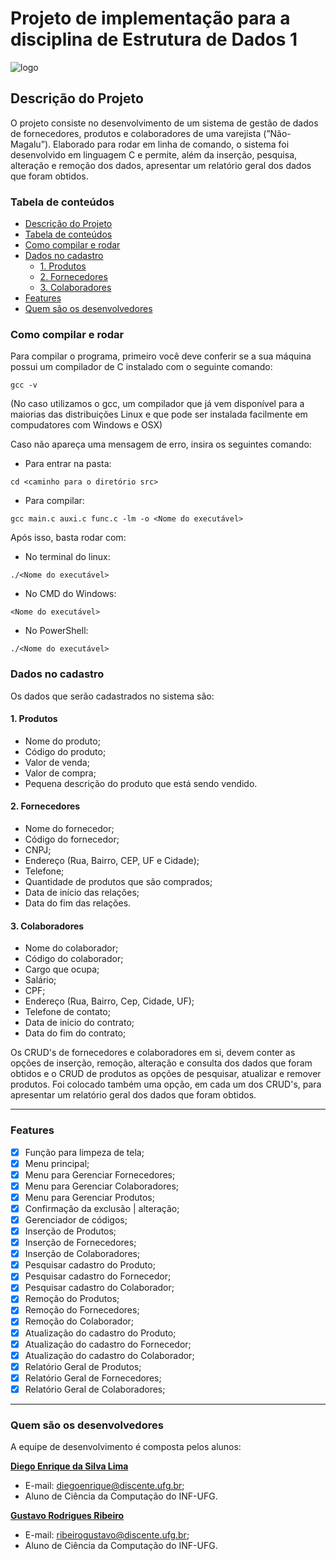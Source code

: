 # Projeto de implementação para a disciplina de Estrutura de Dados 1

![logo](https://user-images.githubusercontent.com/74943794/117087041-c1654700-ad24-11eb-898e-1563ddb32717.png)

## Descrição do Projeto

 O projeto consiste no desenvolvimento de um sistema de gestão
 de dados de fornecedores, produtos e colaboradores de uma varejista (”Não-Magalu”). Elaborado para rodar em linha de comando, o sistema foi desenvolvido em linguagem C e permite, além da inserção, pesquisa, alteração e remoção dos dados, apresentar um relatório geral dos dados que foram obtidos.

### Tabela de conteúdos

* [Descrição do Projeto](#descrição-do-Projeto)
* [Tabela de conteúdos](#tabela-de-conteúdos)
* [Como  compilar e rodar](#como-compilar-e-rodar)
* [Dados no cadastro](#dados-no-cadastro)
    * [1. Produtos](#1-produtos)
    * [2. Fornecedores](#2-fornecedores)
    * [3. Colaboradores](#3-colaboradores)
* [Features](#features)
* [Quem são os desenvolvedores](#quem-são-os-desenvolvedores)

### Como compilar e rodar

Para compilar o programa, primeiro você deve conferir se a sua máquina possui um compilador de C instalado com o seguinte comando: 

```
gcc -v
```

(No caso utilizamos o gcc, um compilador que já vem disponível para a maiorias das distribuições Linux e que pode ser instalada facilmente em compudatores com Windows e OSX)

Caso não apareça uma mensagem de erro, insira os seguintes  comando:

- Para entrar na pasta:
```
cd <caminho para o diretório src>
```

- Para compilar:
```
gcc main.c auxi.c func.c -lm -o <Nome do executável>
```

Após isso, basta rodar com:
- No terminal do linux:
```
./<Nome do executável>
```

- No CMD do Windows:
```
<Nome do executável>
```

- No PowerShell:
```
./<Nome do executável>
```

### Dados no cadastro

Os dados que serão cadastrados no sistema são:

#### 1. Produtos

- Nome do produto;
- Código do produto;
- Valor de venda;
- Valor de compra;
- Pequena descrição do produto que está sendo vendido.

#### 2. Fornecedores

- Nome do fornecedor;
- Código do fornecedor;
- CNPJ;
- Endereço (Rua, Bairro, CEP, UF e Cidade);
- Telefone;
- Quantidade de produtos que são comprados;
- Data de início das relações;
- Data do fim das relações.

#### 3. Colaboradores

- Nome do colaborador;
- Código do colaborador; 
- Cargo que ocupa;
- Salário; 
- CPF;	
- Endereço (Rua, Bairro, Cep, Cidade, UF);
- Telefone de contato;
- Data de inicio do contrato;
- Data do fim do contrato; 

Os  CRUD's de fornecedores e colaboradores em si, devem conter as opções de inserção, remoção, alteração e consulta dos dados que foram obtidos e o CRUD de produtos as opções de pesquisar, atualizar e remover produtos. Foi colocado também uma opção, em cada um dos CRUD's, para apresentar um relatório geral dos dados que foram obtidos.

---
### Features

- [x] Função para limpeza de tela;
- [X] Menu principal;
- [X] Menu para Gerenciar Fornecedores;
- [X] Menu para Gerenciar Colaboradores;
- [X] Menu para Gerenciar Produtos;
- [X] Confirmação da exclusão | alteração;
- [X] Gerenciador de códigos;
- [X] Inserção de Produtos;
- [X] Inserção de Fornecedores;
- [X] Inserção de Colaboradores;
- [X] Pesquisar cadastro do Produto;
- [X] Pesquisar cadastro do Fornecedor;
- [X] Pesquisar cadastro do Colaborador;
- [X] Remoção do Produtos;
- [X] Remoção do Fornecedores;
- [X] Remoção do Colaborador;
- [X] Atualização do cadastro do Produto;
- [X] Atualização do cadastro do Fornecedor;
- [X] Atualização do cadastro do Colaborador;
- [X] Relatório Geral de Produtos;
- [x] Relatório Geral de Fornecedores;
- [X] Relatório Geral de Colaboradores;

---
### Quem são os desenvolvedores

A equipe de desenvolvimento é composta pelos alunos: 

__[Diego Enrique da Silva Lima](https://github.com/dgoenrique)__

- E-mail: diegoenrique@discente.ufg.br;
- Aluno de Ciência da Computação do INF-UFG.

__[Gustavo Rodrigues Ribeiro](https://github.com/GustavooRibas)__

- E-mail:  ribeirogustavo@discente.ufg.br;
- Aluno de Ciência da Computação do INF-UFG.

